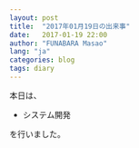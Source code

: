 ```yaml
---
layout: post
title:  "2017年01月19日の出来事"
date:   2017-01-19 22:00
author: "FUNABARA Masao"
lang: "ja"
categories: blog
tags: diary
---
```


本日は、

* システム開発

を行いました。
